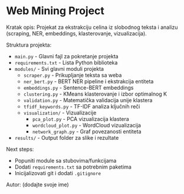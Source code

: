 # Web Mining Project

Kratak opis: Projekat za ekstrakciju celina iz slobodnog teksta i analizu (scraping, NER, embeddings, klasterovanje, vizualizacija).

Struktura projekta:

- `main.py` - Glavni fajl za pokretanje projekta
- `requirements.txt` - Lista Python biblioteka
- `modules/` - Svi glavni moduli projekta
  - `scraper.py` - Prikupljanje teksta sa weba
  - `ner_bert.py` - BERT NER pipeline i ekstrakcija entiteta
  - `embeddings.py` - Sentence-BERT embeddings
  - `clustering.py` - KMeans klasterovanje i izbor optimalnog K
  - `validation.py` - Matematička validacija unije klastera
  - `tfidf_keywords.py` - TF-IDF analiza ključnih reči
  - `visualization/` - Vizualizacije
    - `pca_plot.py` - PCA vizualizacija klastera
    - `wordcloud_plot.py` - WordCloud vizualizacija
    - `network_graph.py` - Graf povezanosti entiteta
- `results/` - Output folder za slike i rezultate

Next steps:
- Popuniti module sa stubovima/funkcijama
- Dodati `requirements.txt` sa potrebnim paketima
- Inicijalizovati git i dodati `.gitignore`

Autor: (dodajte svoje ime)
